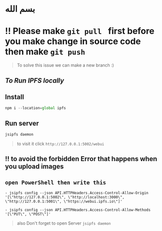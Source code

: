 #  بسم الله 
# !! Please make ```git pull ``` first before you make change in source code then make ```git push```
 > To solve this issue we can make a new branch :)

## *To Run IPFS locally*
## Install 
 ```js
npm i --location=global ipfs
```
##  Run server 
```js
jsipfs daemon
```
> to visit it click ```http://127.0.0.1:5002/webui```

## !! to avoid the forbidden Error that happens when you upload images 
## ```open PowerShell then write this``` 
  ```git
  - jsipfs config --json API.HTTPHeaders.Access-Control-Allow-Origin '[\"http://127.0.0.1:5002\", \"http://localhost:3000\", \"http://127.0.0.1:5001\", \"https://webui.ipfs.io\"]'

  - jsipfs config --json API.HTTPHeaders.Access-Control-Allow-Methods '[\"PUT\", \"POST\"]'
  ```
  > also Don't forget to open Server 
  ```jsipfs daemon```